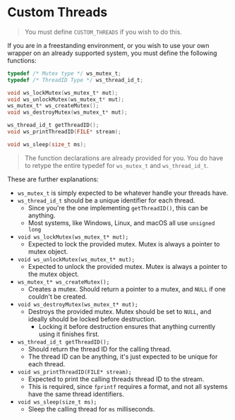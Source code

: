 # Custom Threads

> You must define `CUSTOM_THREADS` if you wish to do this.

If you are in a freestanding environment, or you wish to use your own wrapper on an already supported system,
you must define the following functions:

```c
typedef /* Mutex type */ ws_mutex_t;
typedef /* ThreadID Type */ ws_thread_id_t;

void ws_lockMutex(ws_mutex_t* mut);
void ws_unlockMutex(ws_mutex_t* mut);
ws_mutex_t* ws_createMutex();
void ws_destroyMutex(ws_mutex_t* mut);

ws_thread_id_t getThreadID();
void ws_printThreadID(FILE* stream);

void ws_sleep(size_t ms);
```

> The function declarations are already provided for you.
> You do have to retype the entire typedef for `ws_mutex_t` and `ws_thread_id_t`.

These are further explanations:

- `ws_mutex_t` is simply expected to be whatever handle your threads have.
- `ws_thread_id_t` should be a unique identifier for each thread.
  - Since you're the one implementing `getThreadID()`, this can be anything.
  - Most systems, like Windows, Linux, and macOS all use `unsigned long`
- `void ws_lockMutex(ws_mutex_t* mut);`
  - Expected to lock the provided mutex. Mutex is always a pointer to mutex object.
- `void ws_unlockMutex(ws_mutex_t* mut);`
  - Expected to unlock the provided mutex. Mutex is always a pointer to the mutex object.
- `ws_mutex_t* ws_createMutex();`
  - Creates a mutex. Should return a pointer to a mutex, and `NULL` if one couldn't be created.
- `void ws_destroyMutex(ws_mutex_t* mut);`
  - Destroys the provided mutex. Mutex should be set to `NULL`, and ideally should be locked before destruction.
    - Locking it before destruction ensures that anything currently using it finishes first.
- `ws_thread_id_t getThreadID();`
  - Should return the thread ID for the calling thread.
  - The thread ID can be anything, it's just expected to be unique for each thread.
- `void ws_printThreadID(FILE* stream);`
  - Expected to print the calling threads thread ID to the stream.
  - This is required, since `fprintf` requires a format, and not all systems have the same thread identifiers.
- `void ws_sleep(size_t ms);`
  - Sleep the calling thread for `ms` milliseconds.
